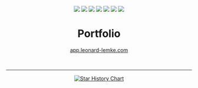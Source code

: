 <div align="center">

[![](https://img.shields.io/website?down_color=red&down_message=offline&up_color=blue&up_message=online&url=https%3A%2F%2Fwww.leonard-lemke.com)](https://www.leonard-lemke.com/rr)
[![](https://img.shields.io/github/last-commit/Lemkinator/portfolio)](https://github.com/Lemkinator/portfolio/commits/main)
[![](https://img.shields.io/github/issues-raw/Lemkinator/portfolio?color=%23ff4400)](https://github.com/Lemkinator/portfolio/issues)
[![](https://img.shields.io/github/issues-pr-raw/Lemkinator/portfolio?color=%23bb00bb)](https://github.com/Lemkinator/portfolio/pulls)
[![](https://img.shields.io/github/contributors/Lemkinator/portfolio)](https://github.com/Lemkinator/portfolio/graphs/contributors)
[![](https://img.shields.io/github/repo-size/Lemkinator/portfolio)](https://github.com/Lemkinator/portfolio)
[![](https://img.shields.io/tokei/lines/github/Lemkinator/portfolio)](https://github.com/Lemkinator/portfolio)


# Portfolio

[app.leonard-lemke.com](https://app.leonard-lemke.com)


<br><hr>

[![Star History Chart](https://api.star-history.com/svg?repos=Lemkinator/portfolio&type=Date)](https://star-history.com/#Lemkinator/portfolio&Date)

</div>
